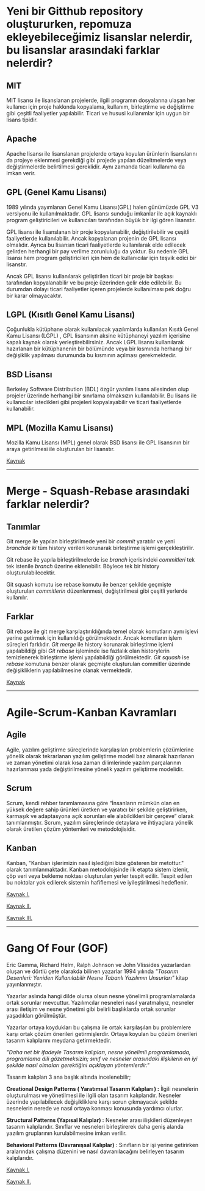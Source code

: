 # **Yeni bir Gitthub repository oluştururken, repomuza ekleyebileceğimiz lisanslar nelerdir, bu lisanslar arasındaki farklar nelerdir?**

## **MIT**

MIT lisansı ile lisanslanan projelerde, ilgili programın dosyalarına ulaşan her kullanıcı için proje hakkında kopyalama, kullanım, birleştirme ve değiştirme gibi çeşitli faaliyetler yapılabilir. Ticari ve hususi kullanımlar için uygun bir lisans tipidir.

## **Apache**

Apache lisansı ile lisanslanan projelerde ortaya koyulan ürünlerin lisanslarını da projeye eklenmesi gerekdiği gibi projede yapılan düzeltmelerde veya değiştirmelerde belirtilmesi gereklidir. Aynı zamanda ticari kullanıma da imkan verir.

## GPL (Genel Kamu Lisansı)

1989 yılında yayımlanan Genel Kamu Lisansı(GPL) halen günümüzde GPL V3 versiyonu ile kullanılmaktadır. GPL lisansı sunduğu imkanlar ile açık kaynaklı program geliştiricileri ve kullanıcıları tarafından büyük bir ilgi gören lisanstır. 

GPL lisansı ile lisanslanan bir proje kopyalanabilir, değiştirilebilir ve çeşitli faaliyetlerde kullanılabilir. Ancak kopyalanan projenin de GPL lisansı olmalıdır. Ayrıca bu lisansın ticari faaliyetlerde  kullanılarak elde edilecek gelirden herhangi bir pay verilme zorunluluğu da yoktur. Bu nedenle GPL lisansı hem program geliştiricileri için hem de kullanıcılar için teşvik edici bir lisanstır.

Ancak GPL lisansı kullanılarak geliştirilen ticari bir proje bir başkası tarafından kopyalanabilir ve bu proje üzerinden gelir elde edilebilir. Bu durumdan dolayı ticari faaliyetler içeren projelerde kullanılması pek doğru bir karar olmayacaktır.

## LGPL (Kısıtlı Genel Kamu Lisansı)

Çoğunlukla kütüphane olarak kullanılacak yazılımlarda kullanılan Kısıtlı Genel Kamu Lisansı (LGPL)   , GPL lisansının aksine kütüphaneyi yazılım içerisine kapalı kaynak olarak yerleştirebilirsiniz. Ancak LGPL lisansı kullanılarak hazırlanan bir kütüphanenin bir bölümünde veya bir kısmında herhangi bir değişiklik yapılması durumunda bu kısmının açılması gerekmektedir.

## BSD Lisansı

Berkeley Software Distribution (BDL) özgür yazılım lisans ailesinden olup projeler üzerinde herhangi bir sınırlama olmaksızın kullanılabilir. Bu lisans ile kullanıcılar istedikleri gibi projeleri kopyalayabilir ve ticari faaliyetlerde kullanabilir.

## MPL (Mozilla Kamu Lisansı)

Mozilla Kamu Lisansı (MPL) genel olarak BSD lisansı ile GPL lisansının bir araya getirilmesi ile oluşturulan bir lisanstır.

[Kaynak](https://medium.com/@AntriKod/%C3%B6zg%C3%BCr-yaz%C4%B1l%C4%B1m-lisanslar%C4%B1-%C3%BCzerine-c28e66c2b6ef)

---------------------------------------------------------------------------------------

# Merge - Squash-Rebase arasındaki farklar nelerdir?

## Tanımlar

Git merge ile yapılan birleştirilmede yeni bir *commit* yaratılır ve yeni *branchde ki* tüm history verileri korunarak birleştirme işlemi gerçekleştirilir.

Git rebase ile yapıla birleştirilmelerde ise *branch* içerisindeki *commitleri* tek tek istenile *branch* üzerine eklenebilir. Böylece tek bir history oluşturulabilecektir.

     

Git squash komutu ise rebase komutu ile benzer şekilde geçmişte oluşturulan *commitlerin* düzenlenmesi, değiştirilmesi gibi çeşitli yerlerde kullanılır.

  

## Farklar

 Git rebase ile git merge karşılaştırıldığında temel olarak komutların aynı işlevi yerine getirmek için kullanıldığı görülmektedir. Ancak komutların işlem süreçleri farklıdır. *Git merge* ile history korunarak birleştirme işlemi yapılabildiği gibi *Git rebase* işleminde ise fazlalık olan historylerin temizlenerek birleştirme işlemi yapılabildiği görülmektedir. *Git squash* ise *rebase* komutuna benzer olarak geçmişte oluşturulan commitler üzerinde değişikliklerin yapılabilmesine olanak vermektedir.

[Kaynak](https://medium.com/neyasistechnology/git-rebase-squash-ile-ge%C3%A7mi%C5%9Fi-yeniden-d%C3%BCzenlemek-9de36441f947)

--------------------------------------------------------------------------------------------------------------------------

# Agile-Scrum-Kanban Kavramları

## Agile

Agile, yazılım geliştirme süreçlerinde karşılaşılan problemlerin çözümlerine yönelik olarak tekrarlanan yazılım geliştirme modeli baz alınarak hazırlanan ve zaman yönetimi olarak kısa zaman dilimlerinde yazılım parçalarının hazırlanması yada değiştirilmesine yönelik yazılım geliştirme modelidir.

## Scrum

Scrum, kendi rehber tanımlamasına göre “İnsanların mümkün olan en yüksek değere sahip ürünleri üretken ve yaratıcı bir şekilde geliştirirken, karmaşık ve adaptasyona açık sorunları ele alabildikleri bir çerçeve” olarak tanımlanmıştır. Scrum, yazılım süreçlerinde detaylara ve ihtiyaçlara yönelik olarak üretilen çözüm yöntemleri ve metodolojisidir.

## Kanban

Kanban, "Kanban işlerimizin nasıl işlediğini bize gösteren bir metottur." olarak tanımlanmaktadır.  Kanban metodolojsinde ilk etapta sistem izlenir, çöp veri veya bekleme noktası oluşturulan yerler tespit edilir. Tespit edilen bu noktolar yok edilerek sistemin hafiflemesi ve iyileştirilmesi hedeflenir.

[Kaynak I.](https://medium.com/@PeopleBox/agile-nedir-scrum-nedir-ba%C5%9Far%C4%B1l%C4%B1-proje-y%C3%B6netimi-y%C3%B6ntemleri-nelerdir-64c4ae723496)

[Kaynak II.](https://www.donusumdanismanlik.com/kanban-nedir-uygulama-rehberi/)

[Kaynak III.](https://www.acmagile.com/kanban-nedir/)

-------------------------------------------------------------------------------------------------------------------------

# Gang Of Four (GOF)

Eric Gamma, Richard Helm, Ralph Johnson ve John Vlissides yazarlardan oluşan ve dörtlü çete olarakda bilinen yazarlar 1994 yılında *"Tasarım Desenleri: Yeniden Kullanılabilir Nesne Tabanlı Yazılımın Unsurları"* kitap yayınlanmıştır. 

Yazarlar aslında hangi dilde olursa olsun nesne yönelimli programlamalarda ortak sorunlar mevcuttur. Yazılımcılar nesneleri nasıl yaratmalıyız, nesneler arası iletişim ve nesne yönetimi gibi belirli başlıklarda ortak sorunlar yaşadıkları görülmüştür.

Yazarlar ortaya koydukları bu çalışma ile ortak karşılaşılan bu problemlere karşı ortak çözüm önerileri getirmişlerdir. Ortaya koyulan bu çözüm önerileri tasarım kalıplarını meydana getirmektedir.

*"Daha net bir ifadeyle Tasarım kalıpları, nesne yönelimli programlamada, programlama dili gözetmeksizin; sınıf ve nesneler arasındaki ilişkilerin en iyi şekilde nasıl olmaları gerektiğini açıklayan yöntemlerdir."*

Tasarım kalıpları 3 ana başlık altında incelenebilir;

**Creational Design Patterns ( Yaratımsal Tasarım Kalıpları ) :** İlgili nesnelerin oluşturulması ve yönetilmesi ile ilgili olan tasarım kalıplarıdır. Nesneler üzerinde yapılabilecek değişikliklere karşı sorun çıkmayacak şekilde nesnelerin nerede ve nasıl ortaya konması konusunda yardımcı olurlar.

**Structural Patterns (Yapısal Kalıplar) :** Nesneler arası ilişkileri düzenleyen tasarım kalıplarıdır. Sınıflar ve nesneleri birleştirerek daha geniş alanda yazılım gruplarının kurulabilmesine imkan verilir.

**Behavioral Patterns (Davranışsal Kalıplar)** : Sınıfların bir işi yerine getirirken aralarındak çalışma düzenini ve nasıl davranılacağını belirleyen tasarım kalıplarıdır.

[Kaynak I.](https://deryacakmak.medium.com/tasar%C4%B1m-kal%C4%B1plar%C4%B1-nelerdir-cd216ba47921)

[Kaynak II.](https://en.wikipedia.org/wiki/Design_Patterns)
